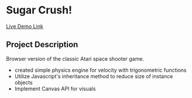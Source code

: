 # Sugar Crush!

[Live Demo Link][link]

[link]: http://chriscpan.github.io/asteroids


## Project Description

Browser version of the classic Atari space shooter game.

- created simple physics engine for velocity with trigonometric functions
- Utilize Javascript's inheritance method to reduce size of instance objects
- Implement Canvas API for visuals
